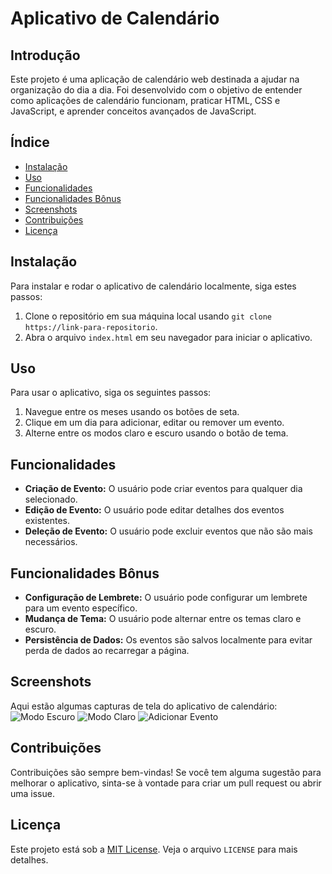 # Aplicativo de Calendário

## Introdução
Este projeto é uma aplicação de calendário web destinada a ajudar na organização do dia a dia. Foi desenvolvido com o objetivo de entender como aplicações de calendário funcionam, praticar HTML, CSS e JavaScript, e aprender conceitos avançados de JavaScript.

## Índice
- [Instalação](#instalação)
- [Uso](#uso)
- [Funcionalidades](#funcionalidades)
- [Funcionalidades Bônus](#funcionalidades-bônus)
- [Screenshots](#screenshots)
- [Contribuições](#contribuições)
- [Licença](#licença)

## Instalação
Para instalar e rodar o aplicativo de calendário localmente, siga estes passos:
1. Clone o repositório em sua máquina local usando `git clone https://link-para-repositorio`.
2. Abra o arquivo `index.html` em seu navegador para iniciar o aplicativo.

## Uso
Para usar o aplicativo, siga os seguintes passos:
1. Navegue entre os meses usando os botões de seta.
2. Clique em um dia para adicionar, editar ou remover um evento.
3. Alterne entre os modos claro e escuro usando o botão de tema.

## Funcionalidades
- **Criação de Evento:** O usuário pode criar eventos para qualquer dia selecionado.
- **Edição de Evento:** O usuário pode editar detalhes dos eventos existentes.
- **Deleção de Evento:** O usuário pode excluir eventos que não são mais necessários.

## Funcionalidades Bônus
- **Configuração de Lembrete:** O usuário pode configurar um lembrete para um evento específico.
- **Mudança de Tema:** O usuário pode alternar entre os temas claro e escuro.
- **Persistência de Dados:** Os eventos são salvos localmente para evitar perda de dados ao recarregar a página.

## Screenshots
Aqui estão algumas capturas de tela do aplicativo de calendário:
![Modo Escuro](/caminho-para-screenshot-modo-escuro.png)
![Modo Claro](/caminho-para-screenshot-modo-claro.png)
![Adicionar Evento](/caminho-para-screenshot-adicionar-evento.png)

## Contribuições
Contribuições são sempre bem-vindas! Se você tem alguma sugestão para melhorar o aplicativo, sinta-se à vontade para criar um pull request ou abrir uma issue.

## Licença
Este projeto está sob a [MIT License](LICENSE). Veja o arquivo `LICENSE` para mais detalhes.

